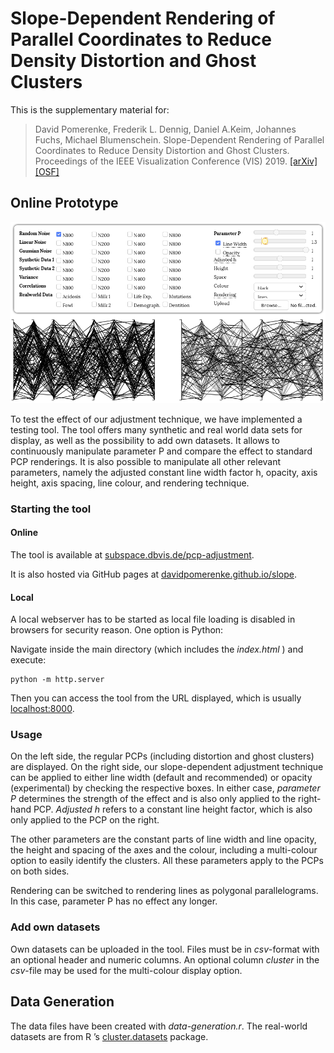 # Slope-Dependent Rendering of Parallel Coordinates to Reduce Density Distortion and Ghost Clusters

This is the supplementary material for: 

> David Pomerenke, Frederik L. Dennig, Daniel A.Keim, Johannes Fuchs, Michael Blumenschein.
> Slope-Dependent Rendering of Parallel Coordinates to Reduce Density Distortion and Ghost Clusters. 
> Proceedings of the IEEE Visualization Conference (VIS) 2019. 
> [[arXiv]](https://arxiv.org/abs/1908.00500) [[OSF]](https://osf.io/sy3dv/) 

## Online Prototype

![Screenshot of the testing tool](assets/screenshot.png)

To test the effect of our adjustment technique, we have implemented a testing tool. 
The tool offers many synthetic and real world data sets for display, as well as the possibility to add own datasets. It allows to continuously manipulate parameter P and compare the effect to standard PCP renderings. 
It is also possible to manipulate all other relevant parameters, namely the adjusted constant line width factor h, opacity, axis height, axis spacing, line colour, and rendering technique.

### Starting the tool

#### Online

The tool is available at [subspace.dbvis.de/pcp-adjustment](http://subspace.dbvis.de/pcp-adjustment). 

It is also hosted via GitHub pages at [davidpomerenke.github.io/slope](https://davidpomerenke.github.io/slope). 

#### Local

A local webserver has to be started as local file loading is disabled in browsers for security reason. One option is Python:

Navigate inside the main directory (which includes the _index.html_ ) and execute:

    python -m http.server

Then you can access the tool from the URL displayed, which is usually [localhost:8000](https://localhost:8000).

### Usage

On the left side, the regular PCPs (including distortion and ghost clusters) are displayed. 
On the right side, our slope-dependent adjustment technique can be applied to either line width (default and recommended) or opacity (experimental) by checking the respective boxes. In either case, _parameter P_ determines the strength of the effect and is also only applied to the right-hand PCP.
_Adjusted h_ refers to a constant line height factor, which is also only applied to the PCP on the right.

The other parameters are the constant parts of line width and line opacity, the height and spacing of the axes and the colour, including a multi-colour option to easily identify the clusters. 
All these parameters apply to the PCPs on both sides.

Rendering can be switched to rendering lines as polygonal parallelograms.
In this case, parameter P has no effect any longer.

### Add own datasets

Own datasets can be uploaded in the tool. 
Files must be in _csv_-format with an optional header and numeric columns. 
An optional column _cluster_ in the _csv_-file may be used for the multi-colour display option.

## Data Generation
The data files have been created with _data-generation.r_. 
The real-world datasets are from R ’s [cluster.datasets](https://cran.r-project.org/package=cluster.datasets) package.
